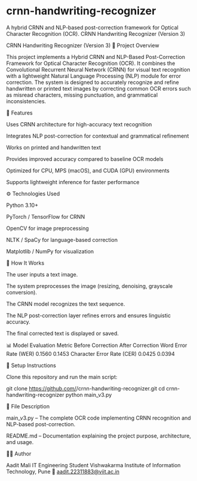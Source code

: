 # crnn-handwriting-recognizer
A hybrid CRNN and NLP-based post-correction framework for Optical Character Recognition (OCR).
CRNN Handwriting Recognizer (Version 3)

CRNN Handwriting Recognizer (Version 3)
📘 Project Overview

This project implements a Hybrid CRNN and NLP-Based Post-Correction Framework for Optical Character Recognition (OCR).
It combines the Convolutional Recurrent Neural Network (CRNN) for visual text recognition with a lightweight Natural Language Processing (NLP) module for error correction.
The system is designed to accurately recognize and refine handwritten or printed text images by correcting common OCR errors such as misread characters, missing punctuation, and grammatical inconsistencies.

🚀 Features

Uses CRNN architecture for high-accuracy text recognition

Integrates NLP post-correction for contextual and grammatical refinement

Works on printed and handwritten text

Provides improved accuracy compared to baseline OCR models

Optimized for CPU, MPS (macOS), and CUDA (GPU) environments

Supports lightweight inference for faster performance

⚙️ Technologies Used

Python 3.10+

PyTorch / TensorFlow for CRNN

OpenCV for image preprocessing

NLTK / SpaCy for language-based correction

Matplotlib / NumPy for visualization

🧠 How It Works

The user inputs a text image.

The system preprocesses the image (resizing, denoising, grayscale conversion).

The CRNN model recognizes the text sequence.

The NLP post-correction layer refines errors and ensures linguistic accuracy.

The final corrected text is displayed or saved.

📊 Model Evaluation
Metric	Before Correction	After Correction
Word Error Rate (WER)	0.1560	0.1453
Character Error Rate (CER)	0.0425	0.0394

🧰 Setup Instructions

Clone this repository and run the main script:

git clone https://github.com/<your-username>/crnn-handwriting-recognizer.git
cd crnn-handwriting-recognizer
python main_v3.py

📄 File Description

main_v3.py – The complete OCR code implementing CRNN recognition and NLP-based post-correction.

README.md – Documentation explaining the project purpose, architecture, and usage.

👨‍💻 Author

Aadit Mali
IT Engineering Student
Vishwakarma Institute of Information Technology, Pune
📧 aadit.22311883@viit.ac.in

